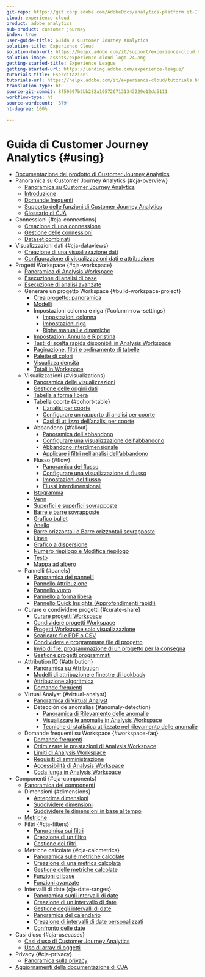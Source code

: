 ```yaml
---
git-repo: https://git.corp.adobe.com/AdobeDocs/analytics-platform.it-IT
cloud: experience-cloud
product: adobe analytics
sub-product: customer journey
index: true
user-guide-title: Guida a Customer Journey Analytics
solution-title: Experience Cloud
solution-hub-url: https://helpx.adobe.com/it/support/experience-cloud.html
solution-image: assets/experience-cloud-logo-24.png
getting-started-title: Experience League
getting-started-url: https://landing.adobe.com/experience-league/
tutorials-title: Esercitazioni
tutorials-url: https://helpx.adobe.com/it/experience-cloud/tutorials.html
translation-type: ht
source-git-commit: 8f59697b2bb282a1057267131343229e12dd5111
workflow-type: ht
source-wordcount: '379'
ht-degree: 100%

---
```



# Guida di Customer Journey Analytics {#using}

+ [Documentazione del prodotto di Customer Journey Analytics](getting-started/cja-landing.md)
+ Panoramica su Customer Journey Analytics {#cja-overview}
   + [Panoramica su Customer Journey Analytics](getting-started/cja-overview.md)
   + [Introduzione](getting-started/cja-getting-started.md)
   + [Domande frequenti](getting-started/cja-faq.md)
   + [Supporto delle funzioni di Customer Journey Analytics](getting-started/cja-aa.md)
   + [Glossario di CJA](getting-started/cja-glossary.md)
+ Connessioni {#cja-connections}
   + [Creazione di una connessione](connections/create-connection.md)
   + [Gestione delle connessioni](connections/manage-connection.md)
   + [Dataset combinati](connections/combined-dataset.md)
+ Visualizzazioni dati {#cja-dataviews}
   + [Creazione di una visualizzazione dati](data-views/create-dataview.md)
   + [Configurazione di visualizzazioni dati e attribuzione](data-views/configure-dataviews.md)
+ Progetti Workspace {#cja-workspace}
   + [Panoramica di Analysis Workspace](analysis-workspace/home.md)
   + [Esecuzione di analisi di base](analysis-workspace/perform-basic-analysis.md)
   + [Esecuzione di analisi avanzate](analysis-workspace/perform-adv-analysis.md)
   + Generare un progetto Workspace {#build-workspace-project}
      + [Crea progetto: panoramica](analysis-workspace/build-workspace-project/freeform-overview.md)
      + [Modelli](analysis-workspace/build-workspace-project/starter-projects.md)
      + Impostazioni colonna e riga {#column-row-settings}
         + [Impostazioni colonna](analysis-workspace/build-workspace-project/column-row-settings/column-settings.md)
         + [Impostazioni riga](analysis-workspace/build-workspace-project/column-row-settings/table-settings.md)
         + [Righe manuali e dinamiche](analysis-workspace/build-workspace-project/column-row-settings/manual-vs-dynamic-rows.md)
      + [Impostazioni Annulla e Ripristina](analysis-workspace/build-workspace-project/undo-redo.md)
      + [Tasti di scelta rapida disponibili in Analysis Workspace](analysis-workspace/build-workspace-project/fa-shortcut-keys.md)
      + [Paginazione, filtri e ordinamento di tabelle](analysis-workspace/build-workspace-project/pagination-filtering-sorting.md)
      + [Palette di colori](analysis-workspace/build-workspace-project/color-palettes.md)
      + [Visualizza densità](analysis-workspace/build-workspace-project/view-density.md)
      + [Totali in Workspace](analysis-workspace/build-workspace-project/workspace-totals.md)
   + Visualizzazioni {#visualizations}
      + [Panoramica delle visualizzazioni](analysis-workspace/visualizations/freeform-analysis-visualizations.md)
      + [Gestione delle origini dati](analysis-workspace/visualizations/t-sync-visualization.md)
      + [Tabella a forma libera](analysis-workspace/visualizations/freeform-table.md)
      + Tabella coorte {#cohort-table}
         + [L&#39;analisi per coorte](analysis-workspace/visualizations/cohort-table/cohort-analysis.md)
         + [Configurare un rapporto di analisi per coorte](analysis-workspace/visualizations/cohort-table/t-cohort.md)
         + [Casi di utilizzo dell’analisi per coorte](analysis-workspace/visualizations/cohort-table/cohort-use-cases.md)
      + Abbandono {#fallout}
         + [Panoramica dell&#39;abbandono](analysis-workspace/visualizations/fallout/fallout-flow.md)
         + [Configurare una visualizzazione dell&#39;abbandono](analysis-workspace/visualizations/fallout/configuring-fallout.md)
         + [Abbandono interdimensionale](analysis-workspace/visualizations/fallout/configuring-interdimensional-fallout.md)
         + [Applicare i filtri nell’analisi dell’abbandono](analysis-workspace/visualizations/fallout/compare-segments-fallout.md)
      + Flusso {#flow}
         + [Panoramica del flusso](analysis-workspace/visualizations/c-flow/flow.md)
         + [Configurare una visualizzazione di flusso](analysis-workspace/visualizations/c-flow/creating-flow-report.md)
         + [Impostazioni del flusso](analysis-workspace/visualizations/c-flow/flow-settings.md)
         + [Flussi interdimensionali](analysis-workspace/visualizations/c-flow/multi-dimensional-flow.md)
      + [Istogramma](analysis-workspace/visualizations/histogram.md)
      + [Venn](analysis-workspace/visualizations/venn.md)
      + [Superfici e superfici sovrapposte](analysis-workspace/visualizations/area.md)
      + [Barre e barre sovrapposte](analysis-workspace/visualizations/bar.md)
      + [Grafico bullet](analysis-workspace/visualizations/bullet-graph.md)
      + [Anello](analysis-workspace/visualizations/donut.md)
      + [Barre orizzontali e Barre orizzontali sovrapposte](analysis-workspace/visualizations/horizontal-bar.md)
      + [Linee](analysis-workspace/visualizations/line.md)
      + [Grafico a dispersione](analysis-workspace/visualizations/scatterplot.md)
      + [Numero riepilogo e Modifica riepilogo](analysis-workspace/visualizations/summary-number-change.md)
      + [Testo](analysis-workspace/visualizations/text.md)
      + [Mappa ad albero](analysis-workspace/visualizations/treemap.md)
   + Pannelli {#panels}
      + [Panoramica dei pannelli](analysis-workspace/c-panels/panels.md)
      + [Pannello Attribuzione](analysis-workspace/c-panels/attribution.md)
      + [Pannello vuoto](analysis-workspace/c-panels/blank-panel.md)
      + [Pannello a forma libera](analysis-workspace/c-panels/freeform-panel.md)
      + [Pannello Quick Insights (Approfondimenti rapidi)](analysis-workspace/c-panels/quickinsight.md)
   + Curare o condividere progetti {#curate-share}
      + [Curare progetti Workspace](analysis-workspace/curate-share/curate.md)
      + [Condividere progetti Workspace](analysis-workspace/curate-share/share-projects.md)
      + [Progetti Workspace solo visualizzazione](analysis-workspace/curate-share/view-only-projects.md)
      + [Scaricare file PDF o CSV](analysis-workspace/curate-share/download-send.md)
      + [Condividere e programmare file di progetto](analysis-workspace/curate-share/send-schedule-files.md)
      + [Invio di file: programmazione di un progetto per la consegna](analysis-workspace/curate-share/t-schedule-report.md)
      + [Gestione progetti programmati](analysis-workspace/curate-share/schedule-projects.md)
   + Attribution IQ {#attribution}
      + [Panoramica su Attribution](analysis-workspace/attribution/overview.md)
      + [Modelli di attribuzione e finestre di lookback](analysis-workspace/attribution/models.md)
      + [Attribuzione algoritmica](analysis-workspace/attribution/algorithmic.md)
      + [Domande frequenti](analysis-workspace/attribution/faq.md)
   + Virtual Analyst {#virtual-analyst}
      + [Panoramica di Virtual Analyst](analysis-workspace/virtual-analyst/overview.md)
      + Detección de anomalías {#anomaly-detection}
         + [Panoramica di Rilevamento delle anomalie](analysis-workspace/virtual-analyst/c-anomaly-detection/anomaly-detection.md)
         + [Visualizzare le anomalie in Analysis Workspace](analysis-workspace/virtual-analyst/c-anomaly-detection/view-anomalies.md)
         + [Tecniche di statistica utilizzate nel rilevamento delle anomalie](analysis-workspace/virtual-analyst/c-anomaly-detection/statistics-anomaly-detection.md)
   + Domande frequenti su Workspace {#workspace-faq}
      + [Domande frequenti](analysis-workspace/workspace-faq/faq.md)
      + [Ottimizzare le prestazioni di Analysis Workspace](analysis-workspace/workspace-faq/optimizing-performance.md)
      + [Limiti di Analysis Workspace](analysis-workspace/workspace-faq/aw-limitations.md)
      + [Requisiti di amministrazione](analysis-workspace/workspace-faq/frequently-asked-questions-analysis-workspace.md)
      + [Accessibilità di Analysis Workspace](analysis-workspace/workspace-faq/aw-accessibility.md)
      + [Coda lunga in Analysis Workspace](analysis-workspace/workspace-faq/long-tail.md)
+ Componenti {#cja-components}
   + [Panoramica dei componenti](components/overview.md)
   + Dimensioni {#dimensions}
      + [Anteprima dimensioni](components/dimensions/view-dimensions.md)
      + [Suddividere dimensioni](components/dimensions/t-breakdown-fa.md)
      + [Suddividere le dimensioni in base al tempo](components/dimensions/time-parting-dimensions.md)
   + [Metriche](components/apply-create-metrics.md)
   + Filtri {#cja-filters}
      + [Panoramica sui filtri](components/filters/filters-overview.md)
      + [Creazione di un filtro](components/filters/create-filters.md)
      + [Gestione dei filtri](components/filters/manage-filters.md)
   + Metriche calcolate {#cja-calcmetrics}
      + [Panoramica sulle metriche calcolate](components/calc-metrics/calc-metr-overview.md)
      + [Creazione di una metrica calcolata](components/calc-metrics/create.md)
      + [Gestione delle metriche calcolate](components/calc-metrics/manage.md)
      + [Funzioni di base](components/calc-metrics/cm-functions.md)
      + [Funzioni avanzate](components/calc-metrics/cm-adv-functions.md)
   + Intervalli di date {cja-date-ranges}
      + [Panoramica sugli intervalli di date](components/date-ranges/overview.md)
      + [Creazione di un intervallo di date](components/date-ranges/create.md)
      + [Gestione degli intervalli di date](components/date-ranges/manage.md)
      + [Panoramica del calendario](components/date-ranges/calendar.md)
      + [Creazione di intervalli di date personalizzati](components/date-ranges/custom-date-ranges.md)
      + [Confronto delle date](components/date-ranges/time-comparison.md)
+ Casi d’uso {#cja-usecases}
   + [Casi d’uso di Customer Journey Analytics](use-cases/cja-usecases.md)
   + [Uso di array di oggetti](use-cases/object-arrays.md)
+ Privacy {#cja-privacy}
   + [Panoramica sulla privacy](privacy/privacy-overview.md)
+ [Aggiornamenti della documentazione di CJA](doc-changes.md)
